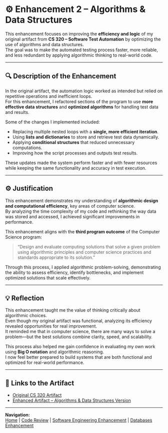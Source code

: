 # ⚙️ Enhancement 2 – Algorithms & Data Structures

This enhancement focuses on improving the **efficiency and logic** of my original artifact from **CS 320 – Software Test Automation** by optimizing the use of algorithms and data structures.  
The goal was to make the automated testing process faster, more reliable, and less redundant by applying algorithmic thinking to real-world code.

---

## 🔍 Description of the Enhancement

In the original artifact, the automation logic worked as intended but relied on repetitive operations and inefficient loops.  
For this enhancement, I refactored sections of the program to use **more effective data structures** and **optimized algorithms** for handling test data and results.

Some of the changes I implemented included:
- Replacing multiple nested loops with a **single, more efficient iteration**.  
- Using **lists and dictionaries** to store and retrieve test data dynamically.  
- Applying **conditional structures** that reduced unnecessary computations.  
- Improving how the script processes and outputs test results.  

These updates made the system perform faster and with fewer resources while keeping the same functionality and accuracy in test execution.

---

## ⚙️ Justification

This enhancement demonstrates my understanding of **algorithmic design and computational efficiency**, key areas of computer science.  
By analyzing the time complexity of my code and rethinking the way data was stored and accessed, I achieved significant improvements in performance.

This enhancement aligns with the **third program outcome** of the Computer Science program:  
> “Design and evaluate computing solutions that solve a given problem using algorithmic principles and computer science practices and standards appropriate to its solution.”

Through this process, I applied algorithmic problem-solving, demonstrating the ability to assess efficiency, identify bottlenecks, and implement optimized solutions that scale effectively.

---

## 💡 Reflection

This enhancement taught me the value of thinking critically about algorithmic choices.  
Even though my original artifact was functional, analyzing its efficiency revealed opportunities for real improvement.  
It reminded me that in computer science, there are many ways to solve a problem—but the best solutions combine clarity, speed, and scalability.

This process also helped me gain confidence in evaluating my own work using **Big O notation** and algorithmic reasoning.  
I now feel better prepared to build systems that are both functional and optimized for real-world performance.

---

## 🧾 Links to the Artifact

- [Original CS 320 Artifact](LINK-TO-ORIGINAL-FILE)  
- [Enhanced Artifact – Algorithms & Data Structures Version](LINK-TO-ENHANCED-FILE)

---

**Navigation:**  
[Home](index.html) | [Code Review](code-review.html) | [Software Engineering Enhancement](enhancement1.html) | [Databases Enhancement](enhancement3.html)
